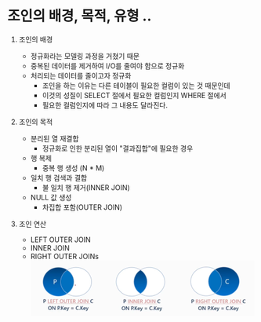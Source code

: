 # 조인의 배경, 목적, 유형 ..
1. 조인의 배경
    - 정규화라는 모델링 과정을 거쳤기 때문
    - 중복된 데이터를 제거하여 I/O를 줄여야 함으로 정규화
    - 처리되는 데이터를 줄이고자 정규화
      - 조인을 하는 이유는 다른 테이블이 필요한 컬럼이 있는 것 때문인데
      - 이것의 성질이 SELECT 절에서 필요한 컬럼인지 WHERE 절에서
      - 필요한 컬럼인지에 따라 그 내용도 달라진다.


2. 조인의 목적
    - 분리된 열 재결합
      - 정규화로 인한 분리된 열이 "결과집합"에 필요한 경우
    - 행 복제
      - 중복 행 생성 (N * M)
    - 일치 행 검색과 결합
      - 불 일치 행 제거(INNER JOIN)
    - NULL 값 생성
      - 차집합 포함(OUTER JOIN)


3. 조인 연산
    - LEFT OUTER JOIN
    - INNER JOIN
    - RIGHT OUTER JOINs
![join.png](join.png)